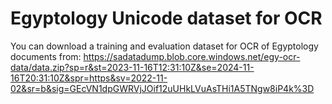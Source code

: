 # Egyptology Unicode dataset for OCR
You can download a training and evaluation dataset for OCR of Egyptology documents from:
https://sadatadump.blob.core.windows.net/egy-ocr-data/data.zip?sp=r&st=2023-11-16T12:31:10Z&se=2024-11-16T20:31:10Z&spr=https&sv=2022-11-02&sr=b&sig=GEcVN1dpGWRVjJOif12uUHkLVuAsTHi1A5TNgw8iP4k%3D
